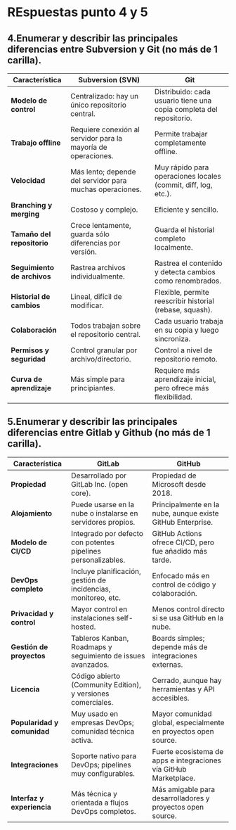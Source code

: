 # REspuestas punto 4 y 5 

## **4.Enumerar y describir las principales diferencias entre Subversion y Git (no más de 1 carilla).**

| Característica               | **Subversion (SVN)**                                         | **Git**                                                            |
|-----------------------------|---------------------------------------------------------------|--------------------------------------------------------------------|
| **Modelo de control**       | Centralizado: hay un único repositorio central.              | Distribuido: cada usuario tiene una copia completa del repositorio. |
| **Trabajo offline**         | Requiere conexión al servidor para la mayoría de operaciones. | Permite trabajar completamente offline.                            |
| **Velocidad**               | Más lento; depende del servidor para muchas operaciones.      | Muy rápido para operaciones locales (commit, diff, log, etc.).     |
| **Branching y merging**     | Costoso y complejo.                                           | Eficiente y sencillo.                                              |
| **Tamaño del repositorio**  | Crece lentamente, guarda sólo diferencias por versión.        | Guarda el historial completo localmente.                           |
| **Seguimiento de archivos** | Rastrea archivos individualmente.                            | Rastrea el contenido y detecta cambios como renombrados.           |
| **Historial de cambios**    | Lineal, difícil de modificar.                                | Flexible, permite reescribir historial (rebase, squash).           |
| **Colaboración**            | Todos trabajan sobre el repositorio central.                 | Cada usuario trabaja en su copia y luego sincroniza.               |
| **Permisos y seguridad**    | Control granular por archivo/directorio.                     | Control a nivel de repositorio remoto.                             |
| **Curva de aprendizaje**    | Más simple para principiantes.                               | Requiere más aprendizaje inicial, pero ofrece más flexibilidad.    |

## **5.Enumerar y describir las principales diferencias entre Gitlab y Github (no más de 1 carilla).**

| Característica                  | **GitLab**                                                   | **GitHub**                                                 |
|--------------------------------|---------------------------------------------------------------|-------------------------------------------------------------|
| **Propiedad**                  | Desarrollado por GitLab Inc. (open core).                    | Propiedad de Microsoft desde 2018.                         |
| **Alojamiento**                | Puede usarse en la nube o instalarse en servidores propios.   | Principalmente en la nube, aunque existe GitHub Enterprise.|
| **Modelo de CI/CD**            | Integrado por defecto con potentes pipelines personalizables. | GitHub Actions ofrece CI/CD, pero fue añadido más tarde.   |
| **DevOps completo**            | Incluye planificación, gestión de incidencias, monitoreo, etc.| Enfocado más en control de código y colaboración.          |
| **Privacidad y control**       | Mayor control en instalaciones self-hosted.                   | Menos control directo si se usa GitHub en la nube.         |
| **Gestión de proyectos**       | Tableros Kanban, Roadmaps y seguimiento de issues avanzados.  | Boards simples; depende más de integraciones externas.     |
| **Licencia**                   | Código abierto (Community Edition), y versiones comerciales.  | Cerrado, aunque hay herramientas y API accesibles.         |
| **Popularidad y comunidad**    | Muy usado en empresas DevOps; comunidad técnica activa.        | Mayor comunidad global, especialmente en proyectos open source. |
| **Integraciones**              | Soporte nativo para DevOps; pipelines muy configurables.       | Fuerte ecosistema de apps e integraciones vía GitHub Marketplace. |
| **Interfaz y experiencia**     | Más técnica y orientada a flujos DevOps completos.            | Más amigable para desarrolladores y proyectos open source.  |

